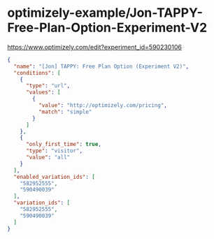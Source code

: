 optimizely-example/Jon-TAPPY-Free-Plan-Option-Experiment-V2
==========================================================

https://www.optimizely.com/edit?experiment_id=590230106

```json
{
  "name": "[Jon] TAPPY: Free Plan Option (Experiment V2)",
  "conditions": [
    {
      "type": "url",
      "values": [
        {
          "value": "http://optimizely.com/pricing",
          "match": "simple"
        }
      ]
    },
    {
      "only_first_time": true,
      "type": "visitor",
      "value": "all"
    }
  ],
  "enabled_variation_ids": [
    "582952555",
    "590490039"
  ],
  "variation_ids": [
    "582952555",
    "590490039"
  ]
}
```